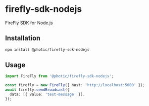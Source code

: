 # firefly-sdk-nodejs

FireFly SDK for Node.js

## Installation

```bash
npm install @photic/firefly-sdk-nodejs
```

## Usage

```typescript
import FireFly from '@photic/firefly-sdk-nodejs';

const firefly = new FireFly({ host: 'http://localhost:5000' });
await firefly.sendBroadcast({
  data: [{ value: 'test-message' }],
});
```
